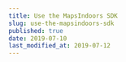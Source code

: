 ```yaml
---
title: Use the MapsIndoors SDK
slug: use-the-mapsindoors-sdk
published: true
date: 2019-07-10
last_modified_at: 2019-07-12
---
```

